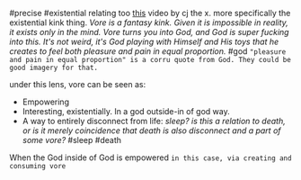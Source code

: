 #precise #existential 
relating too [this](https://www.youtube.com/watch?v=GZg_36utl2w&ab_channel=CJTheX) video by cj the x. more specifically the existential kink thing.
*Vore is a fantasy kink. Given it is impossible in reality, it exists only in the mind. Vore turns you into God, and God is super fucking into this. It's not weird, it's God playing with Himself and His toys that he creates to feel both pleasure and pain in equal proportion.* #god `"pleasure and pain in equal proportion" is a corru quote from God. They could be good imagery for that.`

under this lens, vore can be seen as:
- Empowering
- Interesting, existentially. In a god outside-in of god way.
- A way to entirely disconnect from life: *sleep?* *is this a relation to death, or is it merely coincidence that death is also disconnect and a part of some vore?* #sleep #death

When the God inside of God is empowered `in this case, via creating and consuming vore` 
